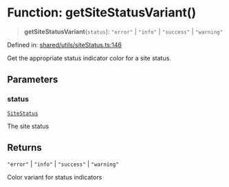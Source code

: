 # Function: getSiteStatusVariant()

> **getSiteStatusVariant**(`status`): `"error"` \| `"info"` \| `"success"` \| `"warning"`

Defined in: [shared/utils/siteStatus.ts:146](https://github.com/Nick2bad4u/Uptime-Watcher/blob/2a45eeb1723f8f7089001af2c92aa07d82dfe7e4/shared/utils/siteStatus.ts#L146)

Get the appropriate status indicator color for a site status.

## Parameters

### status

[`SiteStatus`](../../../types/type-aliases/SiteStatus.md)

The site status

## Returns

`"error"` \| `"info"` \| `"success"` \| `"warning"`

Color variant for status indicators
